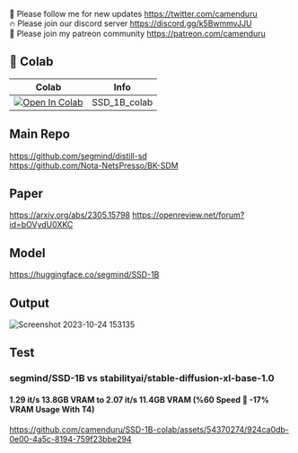 🐣 Please follow me for new updates https://twitter.com/camenduru <br />
🔥 Please join our discord server https://discord.gg/k5BwmmvJJU <br />
🥳 Please join my patreon community https://patreon.com/camenduru <br />

## 🦒 Colab

| Colab | Info
| --- | --- |
[![Open In Colab](https://colab.research.google.com/assets/colab-badge.svg)](https://colab.research.google.com/github/camenduru/SSD-1B-colab/blob/main/SSD_1B_colab.ipynb) | SSD_1B_colab

## Main Repo
https://github.com/segmind/distill-sd <br />
https://github.com/Nota-NetsPresso/BK-SDM <br />

## Paper
https://arxiv.org/abs/2305.15798
https://openreview.net/forum?id=bOVydU0XKC

## Model
https://huggingface.co/segmind/SSD-1B

## Output

![Screenshot 2023-10-24 153135](https://github.com/camenduru/SSD-1B-colab/assets/54370274/76b4c4e5-e2c1-485f-9d0d-9b583de02278)

## Test 
### segmind/SSD-1B vs stabilityai/stable-diffusion-xl-base-1.0
#### 1.29 it/s 13.8GB VRAM to 2.07 it/s 11.4GB VRAM (%60 Speed 🚀 -17% VRAM Usage With T4)

https://github.com/camenduru/SSD-1B-colab/assets/54370274/924ca0db-0e00-4a5c-8194-759f23bbe294

